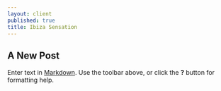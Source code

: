 ```yaml
---
layout: client
published: true
title: Ibiza Sensation
---
```


## A New Post

Enter text in [Markdown](http://daringfireball.net/projects/markdown/). Use the toolbar above, or click the **?** button for formatting help.
